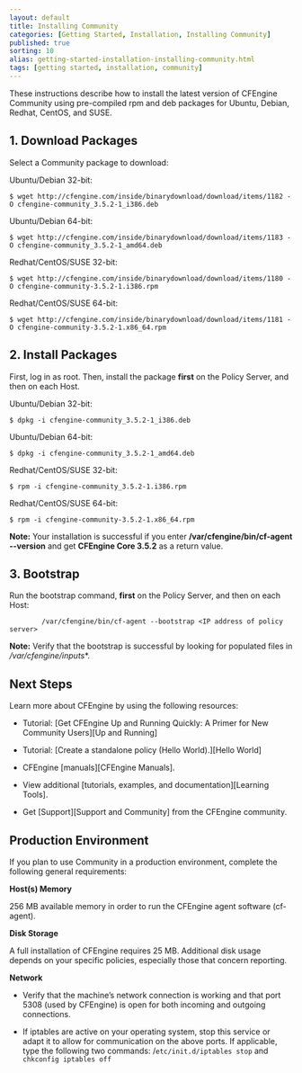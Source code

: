 ```yaml
---
layout: default
title: Installing Community
categories: [Getting Started, Installation, Installing Community]
published: true
sorting: 10
alias: getting-started-installation-installing-community.html
tags: [getting started, installation, community]
---
```


These instructions describe how to install the latest version of CFEngine Community using pre-compiled rpm and 
deb packages for Ubuntu, Debian, Redhat, CentOS, and SUSE.

## 1. Download Packages 

Select a Community package to download:

Ubuntu/Debian 32-bit:

```
$ wget http://cfengine.com/inside/binarydownload/download/items/1182 -O cfengine-community_3.5.2-1_i386.deb
```

Ubuntu/Debian 64-bit:

```
$ wget http://cfengine.com/inside/binarydownload/download/items/1183 -O cfengine-community_3.5.2-1_amd64.deb
```

Redhat/CentOS/SUSE 32-bit:

```
$ wget http://cfengine.com/inside/binarydownload/download/items/1180 -O cfengine-community-3.5.2-1.i386.rpm 
```

Redhat/CentOS/SUSE 64-bit:

```
$ wget http://cfengine.com/inside/binarydownload/download/items/1181 -O cfengine-community-3.5.2-1.x86_64.rpm 
```

## 2. Install Packages

First, log in as root. Then, install the package **first** on the Policy Server, and then on each Host.

Ubuntu/Debian 32-bit:

```
$ dpkg -i cfengine-community_3.5.2-1_i386.deb
```

Ubuntu/Debian 64-bit:

```
$ dpkg -i cfengine-community_3.5.2-1_amd64.deb
```

Redhat/CentOS/SUSE 32-bit:

```
$ rpm -i cfengine-community_3.5.2-1.i386.rpm
```

Redhat/CentOS/SUSE 64-bit:

```
$ rpm -i cfengine-community-3.5.2-1.x86_64.rpm
```

**Note:** Your installation is successful if you enter **/var/cfengine/bin/cf-agent --version** and get **CFEngine Core 3.5.2** 
as a return value.


## 3. Bootstrap

Run the bootstrap command, **first** on the Policy Server, and then on each Host:

```
        /var/cfengine/bin/cf-agent --bootstrap <IP address of policy server>
```

**Note:** Verify that the bootstrap is successful by looking for populated files in */var/cfengine/inputs**.

## Next Steps

Learn more about CFEngine by using the following resources:

* Tutorial: [Get CFEngine Up and Running Quickly: A Primer for New Community Users][Up and Running]

* Tutorial: [Create a standalone policy (Hello World).][Hello World]

* CFEngine [manuals][CFEngine Manuals].

* View additional [tutorials, examples, and documentation][Learning Tools].

* Get [Support][Support and Community] from the CFEngine community.

## Production Environment

If you plan to use Community in a production environment, complete the following general requirements:

**Host(s) Memory** 

256 MB available memory in order to run the CFEngine agent software (cf-agent).

**Disk Storage** 

A full installation of CFEngine requires 25 MB. Additional disk usage
depends on your specific policies, especially those that concern reporting.

**Network** 

* Verify that the machine’s network connection is working and that port 5308
  (used by CFEngine) is open for both incoming and outgoing connections.

* If iptables are active on your operating system, stop this service or adapt
  it to allow for communication on the above ports. If applicable, type the
  following two commands: /`etc/init.d/iptables stop` and `chkconfig iptables
  off`
